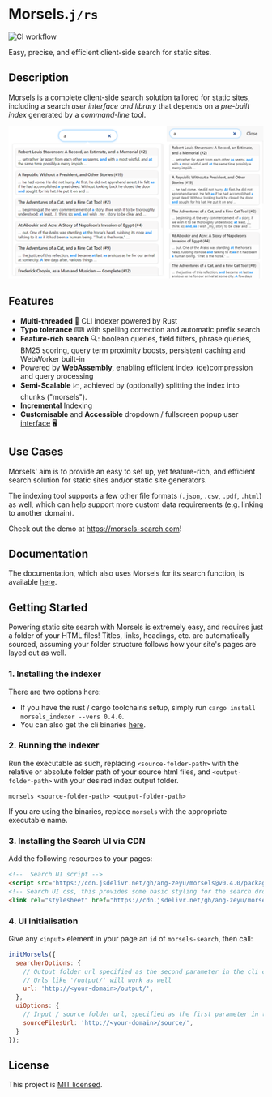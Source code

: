 # Morsels.`j/rs`

![CI workflow](https://github.com/ang-zeyu/morsels/actions/workflows/ci.yml/badge.svg)

Easy, precise, and efficient client-side search for static sites.

## Description

Morsels is a complete client-side search solution tailored for static sites, including a search *user interface and library* that depends on a *pre-built index* generated by a *command-line* tool.

![Preview of Morsels search ui](./docs/src/images/light-theme-joined.png)

## Features

- **Multi-threaded** 🏇 CLI indexer powered by Rust
- **Typo tolerance** ⌨ with spelling correction and automatic prefix search
- **Feature-rich search** 🔍: boolean queries, field filters, phrase queries, BM25 scoring, query term proximity boosts, persistent caching and WebWorker built-in
- Powered by **WebAssembly**, enabling efficient index (de)compression and query processing 
- **Semi-Scalable** 📈, achieved by (optionally) splitting the index into chunks ("morsels").
- **Incremental** Indexing
- **Customisable** and **Accessible** dropdown / fullscreen popup user [interface](https://morsels-search.com/morsels/search_configuration_styling.html) 🖥️


## Use Cases

Morsels' aim is to provide an easy to set up, yet feature-rich, and efficient search solution for static sites and/or static site generators.

The indexing tool supports a few other file formats (`.json`, `.csv`, `.pdf`, `.html`) as well, which can help support more custom data requirements (e.g. linking to another domain).

Check out the demo at https://morsels-search.com!


## Documentation

The documentation, which also uses Morsels for its search function,  is available [here](https://morsels-search.com/morsels/getting_started.html).


## Getting Started

Powering static site search with Morsels is extremely easy, and requires just a folder of your HTML files! Titles, links, headings, etc. are automatically sourced, assuming your folder structure follows how your site's pages are layed out as well.

### 1. Installing the indexer

There are two options here:
- If you have the rust / cargo toolchains setup, simply run `cargo install morsels_indexer --vers 0.4.0`.
- You can also get the cli binaries [here](https://github.com/ang-zeyu/morsels/releases).


### 2. Running the indexer

Run the executable as such, replacing `<source-folder-path>` with the relative or absolute folder path of your source html files, and `<output-folder-path>` with your desired index output folder.

```
morsels <source-folder-path> <output-folder-path>
```

If you are using the binaries, replace `morsels` with the appropriate executable name.

### 3. Installing the Search UI via CDN

Add the following resources to your pages:

```html
<!--  Search UI script -->
<script src="https://cdn.jsdelivr.net/gh/ang-zeyu/morsels@v0.4.0/packages/search-ui/dist/search-ui.ascii.bundle.js"></script>
<!-- Search UI css, this provides some basic styling for the search dropdown, and can be omitted if desired -->
<link rel="stylesheet" href="https://cdn.jsdelivr.net/gh/ang-zeyu/morsels@v0.4.0/packages/search-ui/dist/search-ui-light.css" />
```

### 4. UI Initialisation

Give any `<input>` element in your page an `id` of `morsels-search`, then call:

```js
initMorsels({
  searcherOptions: {
    // Output folder url specified as the second parameter in the cli command
    // Urls like '/output/' will work as well
    url: 'http://<your-domain>/output/',
  },
  uiOptions: {
    // Input / source folder url, specified as the first parameter in the cli command
    sourceFilesUrl: 'http://<your-domain>/source/',
  }
});
```


## License

This project is [MIT licensed](./LICENSE.md).
